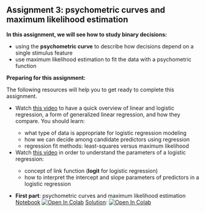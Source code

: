 ## Assignment 3: psychometric curves and maximum likelihood estimation

**In this assignment, we will see how to study binary decisions:**
- using the **psychometric curve** to describe how decisions depend on a single stimulus feature
- use maximum likelihood estimation to fit the data with a psychometric function

<div class="alert alert-block alert-warning">
<b>Preparing for this assignment:</b> 

The following resources will help you to get ready to complete this assignment. 
<ul>
    <li>Watch <a href="https://www.youtube.com/watch?v=yIYKR4sgzI8" target="_blank">this video</a> to have a quick overview of linear and logistic regression, a form of generalized linear regression, and how they compare. You should learn: </li>
    <ul>
        <li>what type of data is appropriate for logistic regression modeling</li>
        <li>how we can decide among candidate predictors using regression</li>
        <li>regression fit methods: least-squares versus maximum likelihood</li>
    </ul>
    <li>Watch <a href="https://www.youtube.com/watch?v=vN5cNN2-HWE" target="_blank">this video</a> in order to understand the parameters of a logistic regression:</li>
    <ul>
        <li>concept of link function (<b>logit</b> for logistic regression)</li>
        <li>how to interpret the intercept and slope parameters of predictors in a logistic regression</li>
    </ul>
</ul>
</div>

- **First part**: psychometric curves and maximum likelihood estimation [Notebook](Assignment3.ipynb) [![Open In Colab](https://colab.research.google.com/assets/colab-badge.svg)](https://colab.research.google.com/github/wimmerlab/MBC-DataAnalysis/blob/main/A3_PsychometricCurves/Assignment3.ipynb) [Solution](Assignment3_solutions.ipynb): [![Open In Colab](https://colab.research.google.com/assets/colab-badge.svg)](https://colab.research.google.com/github/_solutions/MBC-DataAnalysis/blob/main/A3_PsychometricCurves/Assignment3_solutions.ipynb)
